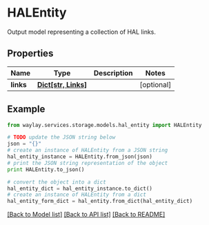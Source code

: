 # HALEntity

Output model representing a collection of HAL links.

## Properties

Name | Type | Description | Notes
------------ | ------------- | ------------- | -------------
**links** | [**Dict[str, Links]**](Links.md) |  | [optional] 

## Example

```python
from waylay.services.storage.models.hal_entity import HALEntity

# TODO update the JSON string below
json = "{}"
# create an instance of HALEntity from a JSON string
hal_entity_instance = HALEntity.from_json(json)
# print the JSON string representation of the object
print HALEntity.to_json()

# convert the object into a dict
hal_entity_dict = hal_entity_instance.to_dict()
# create an instance of HALEntity from a dict
hal_entity_form_dict = hal_entity.from_dict(hal_entity_dict)
```
[[Back to Model list]](../README.md#documentation-for-models) [[Back to API list]](../README.md#documentation-for-api-endpoints) [[Back to README]](../README.md)


